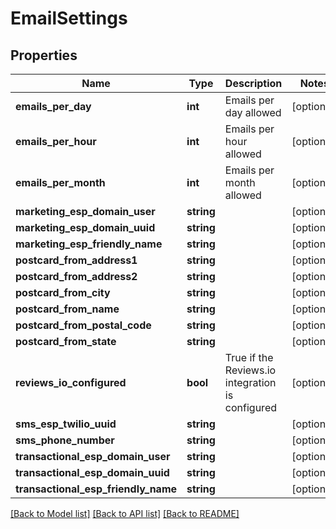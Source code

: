 # EmailSettings

## Properties
Name | Type | Description | Notes
------------ | ------------- | ------------- | -------------
**emails_per_day** | **int** | Emails per day allowed | [optional] 
**emails_per_hour** | **int** | Emails per hour allowed | [optional] 
**emails_per_month** | **int** | Emails per month allowed | [optional] 
**marketing_esp_domain_user** | **string** |  | [optional] 
**marketing_esp_domain_uuid** | **string** |  | [optional] 
**marketing_esp_friendly_name** | **string** |  | [optional] 
**postcard_from_address1** | **string** |  | [optional] 
**postcard_from_address2** | **string** |  | [optional] 
**postcard_from_city** | **string** |  | [optional] 
**postcard_from_name** | **string** |  | [optional] 
**postcard_from_postal_code** | **string** |  | [optional] 
**postcard_from_state** | **string** |  | [optional] 
**reviews_io_configured** | **bool** | True if the Reviews.io integration is configured | [optional] 
**sms_esp_twilio_uuid** | **string** |  | [optional] 
**sms_phone_number** | **string** |  | [optional] 
**transactional_esp_domain_user** | **string** |  | [optional] 
**transactional_esp_domain_uuid** | **string** |  | [optional] 
**transactional_esp_friendly_name** | **string** |  | [optional] 

[[Back to Model list]](../README.md#documentation-for-models) [[Back to API list]](../README.md#documentation-for-api-endpoints) [[Back to README]](../README.md)



